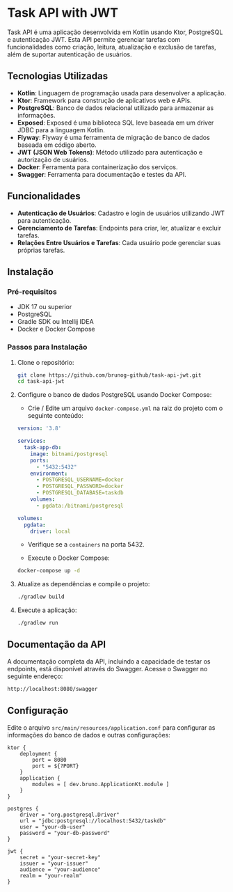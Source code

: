 # Task API with JWT

Task API é uma aplicação desenvolvida em Kotlin usando Ktor, PostgreSQL e autenticação JWT. Esta API permite gerenciar tarefas com funcionalidades como criação, leitura, atualização e exclusão de tarefas, além de suportar autenticação de usuários.

## Tecnologias Utilizadas

- **Kotlin**: Linguagem de programação usada para desenvolver a aplicação.
- **Ktor**: Framework para construção de aplicativos web e APIs.
- **PostgreSQL**: Banco de dados relacional utilizado para armazenar as informações.
- **Exposed**: Exposed é uma biblioteca SQL leve baseada em um driver JDBC para a linguagem Kotlin.
- **Flyway**: Flyway é uma ferramenta de migração de banco de dados baseada em código aberto.
- **JWT (JSON Web Tokens)**: Método utilizado para autenticação e autorização de usuários.
- **Docker**: Ferramenta para containerização dos serviços.
- **Swagger**: Ferramenta para documentação e testes da API.

## Funcionalidades

- **Autenticação de Usuários**: Cadastro e login de usuários utilizando JWT para autenticação.
- **Gerenciamento de Tarefas**: Endpoints para criar, ler, atualizar e excluir tarefas.
- **Relações Entre Usuários e Tarefas**: Cada usuário pode gerenciar suas próprias tarefas.

## Instalação

### Pré-requisitos

- JDK 17 ou superior
- PostgreSQL
- Gradle SDK ou Intellij IDEA
- Docker e Docker Compose

### Passos para Instalação

1. Clone o repositório:
    ```sh
    git clone https://github.com/brunog-github/task-api-jwt.git
    cd task-api-jwt
    ```

2. Configure o banco de dados PostgreSQL usando Docker Compose:
   - Crie / Edite um arquivo `docker-compose.yml` na raiz do projeto com o seguinte conteúdo:

    ```yaml
    version: '3.8'

    services:
      task-app-db:
        image: bitnami/postgresql
        ports:
          - "5432:5432"
        environment:
          - POSTGRESQL_USERNAME=docker
          - POSTGRESQL_PASSWORD=docker
          - POSTGRESQL_DATABASE=taskdb
        volumes:
          - pgdata:/bitnami/postgresql

    volumes:
      pgdata:
        driver: local
    ```

   - Verifique se a `containers` na porta 5432.
   
   - Execute o Docker Compose:
    ```sh
    docker-compose up -d
    ```

3. Atualize as dependências e compile o projeto:
    ```sh
    ./gradlew build
    ```

4. Execute a aplicação:
    ```sh
    ./gradlew run
    ```

## Documentação da API
A documentação completa da API, incluindo a capacidade de testar os endpoints, está disponível através do Swagger. Acesse o Swagger no seguinte endereço:
```sh
http://localhost:8080/swagger
```

## Configuração

Edite o arquivo `src/main/resources/application.conf` para configurar as informações do banco de dados e outras configurações:

```hocon
ktor {
    deployment {
        port = 8080
        port = ${?PORT}
    }
    application {
        modules = [ dev.bruno.ApplicationKt.module ]
    }
}

postgres {
    driver = "org.postgresql.Driver"
    url = "jdbc:postgresql://localhost:5432/taskdb"
    user = "your-db-user"
    password = "your-db-password"
}

jwt {
    secret = "your-secret-key"
    issuer = "your-issuer"
    audience = "your-audience"
    realm = "your-realm"
}
```